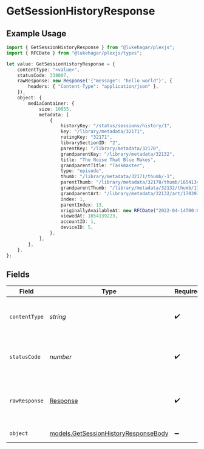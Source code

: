 # GetSessionHistoryResponse

## Example Usage

```typescript
import { GetSessionHistoryResponse } from "@lukehagar/plexjs";
import { RFCDate } from "@lukehagar/plexjs/types";

let value: GetSessionHistoryResponse = {
    contentType: "<value>",
    statusCode: 338007,
    rawResponse: new Response('{"message": "hello world"}', {
        headers: { "Content-Type": "application/json" },
    }),
    object: {
        mediaContainer: {
            size: 10855,
            metadata: [
                {
                    historyKey: "/status/sessions/history/1",
                    key: "/library/metadata/32171",
                    ratingKey: "32171",
                    librarySectionID: "2",
                    parentKey: "/library/metadata/32170",
                    grandparentKey: "/library/metadata/32132",
                    title: "The Noise That Blue Makes",
                    grandparentTitle: "Taskmaster",
                    type: "episode",
                    thumb: "/library/metadata/32171/thumb/-1",
                    parentThumb: "/library/metadata/32170/thumb/1654134301",
                    grandparentThumb: "/library/metadata/32132/thumb/1703933346",
                    grandparentArt: "/library/metadata/32132/art/1703933346",
                    index: 1,
                    parentIndex: 13,
                    originallyAvailableAt: new RFCDate("2022-04-14T00:00:00Z"),
                    viewedAt: 1654139223,
                    accountID: 1,
                    deviceID: 5,
                },
            ],
        },
    },
};
```

## Fields

| Field                                                                              | Type                                                                               | Required                                                                           | Description                                                                        |
| ---------------------------------------------------------------------------------- | ---------------------------------------------------------------------------------- | ---------------------------------------------------------------------------------- | ---------------------------------------------------------------------------------- |
| `contentType`                                                                      | *string*                                                                           | :heavy_check_mark:                                                                 | HTTP response content type for this operation                                      |
| `statusCode`                                                                       | *number*                                                                           | :heavy_check_mark:                                                                 | HTTP response status code for this operation                                       |
| `rawResponse`                                                                      | [Response](https://developer.mozilla.org/en-US/docs/Web/API/Response)              | :heavy_check_mark:                                                                 | Raw HTTP response; suitable for custom response parsing                            |
| `object`                                                                           | [models.GetSessionHistoryResponseBody](../models/getsessionhistoryresponsebody.md) | :heavy_minus_sign:                                                                 | List of Plex Sessions                                                              |